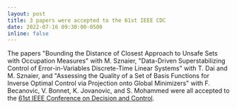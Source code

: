 ```yaml
---
layout: post
title: 3 papers were accepted to the 61st IEEE CDC
date: 2022-07-16 09:30:00-0500
inline: false
---
```


The papers "Bounding the Distance of Closest Approach to Unsafe Sets with Occupation Measures" with M. Sznaier, "Data-Driven Superstabilizing Control of Error-in-Variables Discrete-Time Linear Systems" with T. Dai and M. Sznaier, and "Assessing the Quality of a Set of Basis Functions for Inverse Optimal Control via Projection onto Global Minimizers" with F. Becanovic, V. Bonnet, K. Jovanovic, and S. Mohammed were all accepted to the <a href="https://cdc2022.ieeecss.org/">61st IEEE Conference on Decision and Control</a>.